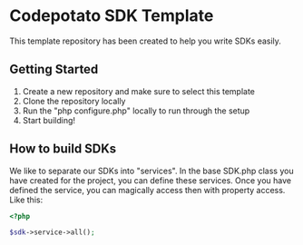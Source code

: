 # Codepotato SDK Template
This template repository has been created to help you write SDKs easily. 

## Getting Started
1. Create a new repository and make sure to select this template
2. Clone the repository locally
3. Run the "php configure.php" locally to run through the setup
4. Start building!

## How to build SDKs
We like to separate our SDKs into "services". In the base SDK.php class you have created for the
project, you can define these services. Once you have defined the service, you can magically access
then with property access. Like this:

```php
<?php

$sdk->service->all();
```
